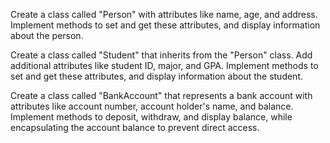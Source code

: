 Create a class called "Person" with attributes like name, age, and address. 
Implement methods to set and get these attributes, and display information about the person.

Create a class called "Student" that inherits from the "Person" class. Add additional attributes like student ID, major, and GPA. 
Implement methods to set and get these attributes, and display information about the student.

Create a class called "BankAccount" that represents a bank account with attributes like account number, account holder's name, and balance. 
Implement methods to deposit, withdraw, and display balance, while encapsulating the account balance to prevent direct access.
